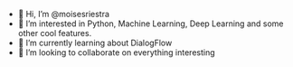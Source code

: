 - 👋 Hi, I’m @moisesriestra
- 👀 I’m interested in Python, Machine Learning, Deep Learning and some other cool features.
- 🌱 I’m currently learning about DialogFlow
- 💞️ I’m looking to collaborate on everything interesting

<!---
moisesriestra/moisesriestra is a ✨ special ✨ repository because its `README.md` (this file) appears on your GitHub profile.
You can click the Preview link to take a look at your changes.
--->
